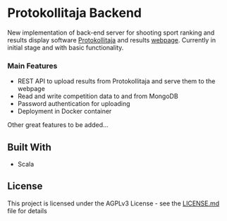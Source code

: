 # Protokollitaja Backend
New implementation of back-end server for shooting sport ranking and results display software [Protokollitaja](https://github.com/ymeramees/protokollitaja) and results [webpage](http://web.zone.ee/protokollitaja/).
Currently in initial stage and with basic functionality.

### Main Features
* REST API to upload results from Protokollitaja and serve them to the webpage
* Read and write competition data to and from MongoDB
* Password authentication for uploading
* Deployment in Docker container

Other great features to be added...

## Built With

* Scala

## License

This project is licensed under the AGPLv3 License - see the [LICENSE.md](LICENSE.md) file for details